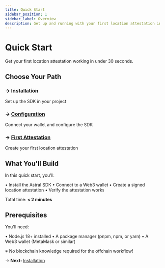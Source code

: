 ```yaml
---
title: Quick Start
sidebar_position: 1
sidebar_label: Overview
description: Get up and running with your first location attestation in 30 seconds
---
```


# Quick Start

Get your first location attestation working in under 30 seconds.

## Choose Your Path

### → [Installation](/sdk/quick-start/installation)
Set up the SDK in your project

### → [Configuration](/sdk/quick-start/configuration)
Connect your wallet and configure the SDK

### → [First Attestation](/sdk/quick-start/first-attestation)
Create your first location attestation

## What You'll Build

In this quick start, you'll:

• Install the Astral SDK
• Connect to a Web3 wallet
• Create a signed location attestation
• Verify the attestation works

Total time: **< 2 minutes**

## Prerequisites

You'll need:

• Node.js 18+ installed
• A package manager (pnpm, npm, or yarn)
• A Web3 wallet (MetaMask or similar)

※ No blockchain knowledge required for the offchain workflow!

→ **Next:** [Installation](/sdk/quick-start/installation)